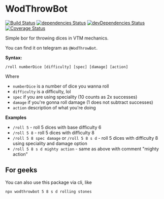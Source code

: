 # WodThrowBot

[![Build Status](https://travis-ci.org/jehy/wodThrowBot.svg?branch=master)](https://travis-ci.org/jehy/wodThrowBot)
[![dependencies Status](https://david-dm.org/jehy/wodThrowBot/status.svg)](https://david-dm.org/jehy/wodThrowBot)
[![devDependencies Status](https://david-dm.org/jehy/wodThrowBot/dev-status.svg)](https://david-dm.org/jehy/wodThrowBot?type=dev)
[![Coverage Status](https://coveralls.io/repos/github/jehy/wodThrowBot/badge.svg?branch=master)](https://coveralls.io/github/jehy/wodThrowBot?branch=master)

Simple bor for throwing dices in VTM mechanics.

You can find it on telegram as `@WodThrowBot`.

**Syntax:**
```
/roll numberDice [difficulty] [spec] [damage] [action]
```

Where
* `numberDice` is a number of dice you wanna roll
* `difficulty` is a difficulty, lol
* `spec` if you are using speciality (10 counts as 2x successes)
* `damage` if you're gonna roll damage (1 does not subtract successes)
* `action` description of what you're doing

**Examples**
* `/roll 5` - roll 5 dices with base difficulty 6
* `/roll 5 8` - roll 5 dices with difficulty 8
* `/roll 5 8 spec damage` or `/roll 5 8 s d` - roll 5 dices with difficulty 8 using speciality and damage option
* `/roll 5 8 s d mighty action` - same as above with comment "mighty action"
## For geeks

You can also use this package via cli, like

```bash
npx wodthrowbot 5 8 s d rolling stones
```
